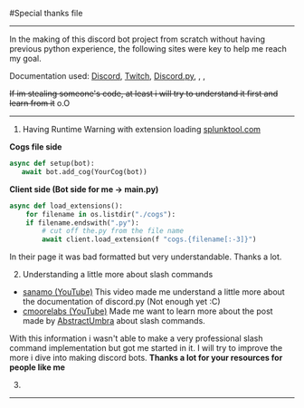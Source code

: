 #Special thanks file
***
In the making of this discord bot project from scratch without having previous python experience, the following
sites were key to help me reach my goal.

Documentation used: 
[Discord](https://discord.com/developers/docs/intro),
[Twitch](https://dev.twitch.tv/docs/api/),
[Discord.py](https://discordpy.readthedocs.io/en/stable/),
[](),
[](),
[]()

~~If im stealing someone's code, at least i will try to understand it first and learn from it~~ o.O

***

1. Having Runtime Warning with extension loading [splunktool.com](https://splunktool.com/runtimewarning-coroutine-botbaseloadextension-was-never-awaited-after-updating-discordpy)

**Cogs file side**
~~~python
async def setup(bot):
   await bot.add_cog(YourCog(bot))
~~~
**Client side (Bot side for me -> main.py)**
~~~python
async def load_extensions():
    for filename in os.listdir("./cogs"):
    if filename.endswith(".py"):
        # cut off the.py from the file name
        await client.load_extension(f "cogs.{filename[:-3]}")
~~~
In their page it was bad formatted but very understandable. Thanks a lot.

2. Understanding a little more about slash commands
* [sanamo (YouTube)](https://youtu.be/1geg9VTKhDE) This video made me understand a little more about the documentation of discord.py (Not enough yet :C)
* [cmoorelabs (YouTube)](https://youtu.be/1EW-oSga5k4) Made me want to learn more about the post made by [AbstractUmbra](https://gist.github.com/AbstractUmbra/a9c188797ae194e592efe05fa129c57f) about slash commands.

With this information i wasn't able to make a very professional slash command implementation but got me started in it. I will try to improve the more i dive into making discord bots. **Thanks a lot for your resources for people like me**

3. 

***